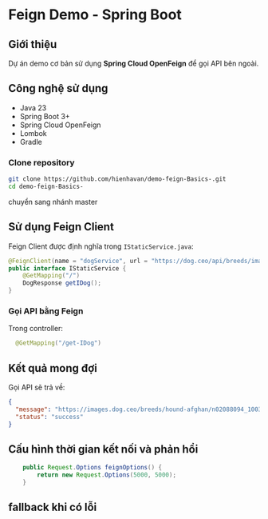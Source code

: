 # Feign Demo - Spring Boot

## Giới thiệu
Dự án demo cơ bản sử dụng **Spring Cloud OpenFeign** để gọi API bên ngoài. 

## Công nghệ sử dụng
- Java 23
- Spring Boot 3+
- Spring Cloud OpenFeign
- Lombok
- Gradle

###  Clone repository
```sh
git clone https://github.com/hienhavan/demo-feign-Basics-.git
cd demo-feign-Basics-
```
chuyển sang nhánh master

##  Sử dụng Feign Client
Feign Client được định nghĩa trong `IStaticService.java`:
```java
@FeignClient(name = "dogService", url = "https://dog.ceo/api/breeds/image/random", fallback = StaticService.class)
public interface IStaticService {
    @GetMapping("/")
    DogResponse getIDog();
}
```

### Gọi API bằng Feign
Trong controller:
```java
  @GetMapping("/get-IDog")
```

##  Kết quả mong đợi
Gọi API sẽ trả về:
```json
{
  "message": "https://images.dog.ceo/breeds/hound-afghan/n02088094_1003.jpg",
  "status": "success"
}
```

## Cấu hình thời gian kết nối và phản hổi
```java
    public Request.Options feignOptions() {
        return new Request.Options(5000, 5000);
    }
```
## fallback khi có lỗi 




